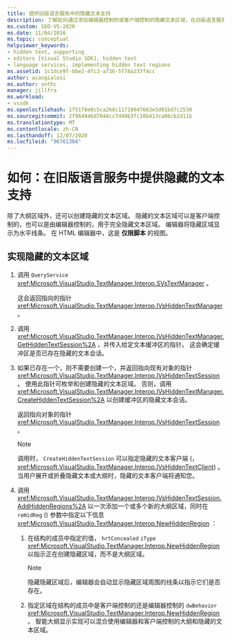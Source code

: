 ```yaml
---
title: 提供旧版语言服务中的隐藏文本支持
description: 了解如何通过添加编辑器控制的或客户端控制的隐藏文本区域，在旧版语言服务中提供隐藏的文本支持。
ms.custom: SEO-VS-2020
ms.date: 11/04/2016
ms.topic: conceptual
helpviewer_keywords:
- hidden text, supporting
- editors [Visual Studio SDK], hidden text
- language services, implementing hidden text regions
ms.assetid: 1c1dce9f-bbe2-4fc3-a736-5f78a237f4cc
author: acangialosi
ms.author: anthc
manager: jillfra
ms.workload:
- vssdk
ms.openlocfilehash: 1f51f8e0c5ca268c1171804f663e5d01bd7c2530
ms.sourcegitcommit: 2f964946d7044cc7d49b3fc10b413ca06cb2d11b
ms.translationtype: MT
ms.contentlocale: zh-CN
ms.lasthandoff: 12/07/2020
ms.locfileid: "96761304"
---
```

# <a name="how-to-provide-hidden-text-support-in-a-legacy-language-service"></a>如何：在旧版语言服务中提供隐藏的文本支持
除了大纲区域外，还可以创建隐藏的文本区域。 隐藏的文本区域可以是客户端控制的，也可以是由编辑器控制的，用于完全隐藏文本区域。 编辑器将隐藏区域显示为水平线条。 在 HTML 编辑器中，这是 **仅限脚本** 的视图。

## <a name="to-implement-a-hidden-text-region"></a>实现隐藏的文本区域

1. 调用 `QueryService` <xref:Microsoft.VisualStudio.TextManager.Interop.SVsTextManager> 。

     这会返回指向的指针 <xref:Microsoft.VisualStudio.TextManager.Interop.IVsHiddenTextManager> 。

2. 调用 <xref:Microsoft.VisualStudio.TextManager.Interop.IVsHiddenTextManager.GetHiddenTextSession%2A> ，并传入给定文本缓冲区的指针。 这会确定缓冲区是否已存在隐藏的文本会话。

3. 如果已存在一个，则不需要创建一个，并返回指向现有对象的指针 <xref:Microsoft.VisualStudio.TextManager.Interop.IVsHiddenTextSession> 。 使用此指针可枚举和创建隐藏的文本区域。 否则，调用 <xref:Microsoft.VisualStudio.TextManager.Interop.IVsHiddenTextManager.CreateHiddenTextSession%2A> 以创建缓冲区的隐藏文本会话。

     返回指向对象的指针 <xref:Microsoft.VisualStudio.TextManager.Interop.IVsHiddenTextSession> 。

    > [!NOTE]
    > 调用时， `CreateHiddenTextSession` 可以指定隐藏的文本客户端 (， <xref:Microsoft.VisualStudio.TextManager.Interop.IVsHiddenTextClient>) 。 当用户展开或折叠隐藏文本或大纲时，隐藏的文本客户端将通知您。

4. 调用 <xref:Microsoft.VisualStudio.TextManager.Interop.IVsHiddenTextSession.AddHiddenRegions%2A> 以一次添加一个或多个新的大纲区域，同时在 `reHidReg` () 参数中指定以下信息 <xref:Microsoft.VisualStudio.TextManager.Interop.NewHiddenRegion> ：

    1. 在结构的成员中指定的值， `hrtConcealed` `iType` <xref:Microsoft.VisualStudio.TextManager.Interop.NewHiddenRegion> 以指示正在创建隐藏区域，而不是大纲区域。

        > [!NOTE]
        > 隐藏隐藏区域后，编辑器会自动显示隐藏区域周围的线条以指示它们是否存在。

    2. 指定区域在结构的成员中是客户端控制的还是编辑器控制的 `dwBehavior` <xref:Microsoft.VisualStudio.TextManager.Interop.NewHiddenRegion> 。 智能大纲显示实现可以混合使用编辑器和客户端控制的大纲和隐藏的文本区域。

